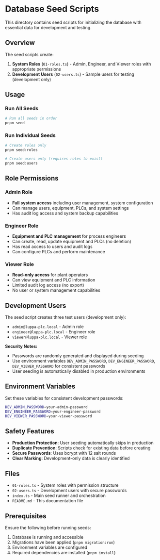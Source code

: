 # Database Seed Scripts

This directory contains seed scripts for initializing the database with essential data for development and testing.

## Overview

The seed scripts create:

1. **System Roles** (`01-roles.ts`) - Admin, Engineer, and Viewer roles with appropriate permissions
2. **Development Users** (`02-users.ts`) - Sample users for testing (development only)

## Usage

### Run All Seeds

```bash
# Run all seeds in order
pnpm seed
```

### Run Individual Seeds

```bash
# Create roles only
pnpm seed:roles

# Create users only (requires roles to exist)
pnpm seed:users
```

## Role Permissions

### Admin Role

- **Full system access** including user management, system configuration
- Can manage users, equipment, PLCs, and system settings
- Has audit log access and system backup capabilities

### Engineer Role

- **Equipment and PLC management** for process engineers
- Can create, read, update equipment and PLCs (no deletion)
- Has read access to users and audit logs
- Can configure PLCs and perform maintenance

### Viewer Role

- **Read-only access** for plant operators
- Can view equipment and PLC information
- Limited audit log access (no export)
- No user or system management capabilities

## Development Users

The seed script creates three test users (development only):

- `admin@luppa-plc.local` - Admin role
- `engineer@luppa-plc.local` - Engineer role
- `viewer@luppa-plc.local` - Viewer role

**Security Notes:**

- Passwords are randomly generated and displayed during seeding
- Use environment variables `DEV_ADMIN_PASSWORD`, `DEV_ENGINEER_PASSWORD`, `DEV_VIEWER_PASSWORD` for consistent passwords
- User seeding is automatically disabled in production environments

## Environment Variables

Set these variables for consistent development passwords:

```bash
DEV_ADMIN_PASSWORD=your-admin-password
DEV_ENGINEER_PASSWORD=your-engineer-password
DEV_VIEWER_PASSWORD=your-viewer-password
```

## Safety Features

- **Production Protection**: User seeding automatically skips in production
- **Duplicate Prevention**: Scripts check for existing data before creating
- **Secure Passwords**: Uses bcrypt with 12 salt rounds
- **Clear Marking**: Development-only data is clearly identified

## Files

- `01-roles.ts` - System roles with permission structure
- `02-users.ts` - Development users with secure passwords
- `index.ts` - Main seed runner and orchestration
- `README.md` - This documentation file

## Prerequisites

Ensure the following before running seeds:

1. Database is running and accessible
2. Migrations have been applied (`pnpm migration:run`)
3. Environment variables are configured
4. Required dependencies are installed (`pnpm install`)
